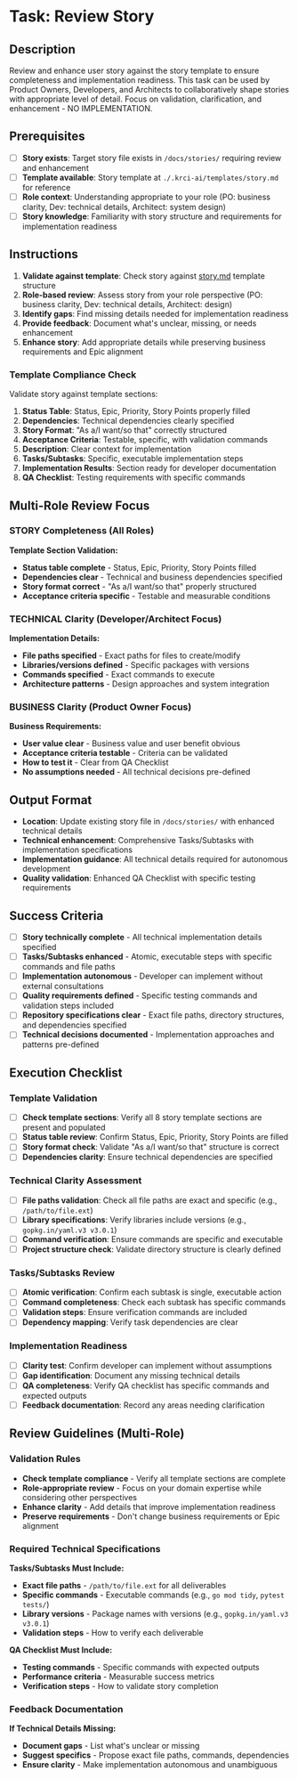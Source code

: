 # Task: Review Story

## Description

Review and enhance user story against the story template to ensure completeness and implementation readiness. This task can be used by Product Owners, Developers, and Architects to collaboratively shape stories with appropriate level of detail. Focus on validation, clarification, and enhancement - NO IMPLEMENTATION.

## Prerequisites

- [ ] **Story exists**: Target story file exists in `/docs/stories/` requiring review and enhancement
- [ ] **Template available**: Story template at `./.krci-ai/templates/story.md` for reference
- [ ] **Role context**: Understanding appropriate to your role (PO: business clarity, Dev: technical details, Architect: system design)
- [ ] **Story knowledge**: Familiarity with story structure and requirements for implementation readiness

## Instructions

1. **Validate against template**: Check story against [story.md](./.krci-ai/templates/story.md) template structure
2. **Role-based review**: Assess story from your role perspective (PO: business clarity, Dev: technical details, Architect: design)
3. **Identify gaps**: Find missing details needed for implementation readiness
4. **Provide feedback**: Document what's unclear, missing, or needs enhancement
5. **Enhance story**: Add appropriate details while preserving business requirements and Epic alignment

### Template Compliance Check

Validate story against template sections:

1. **Status Table**: Status, Epic, Priority, Story Points properly filled
2. **Dependencies**: Technical dependencies clearly specified
3. **Story Format**: "As a/I want/so that" correctly structured
4. **Acceptance Criteria**: Testable, specific, with validation commands
5. **Description**: Clear context for implementation
6. **Tasks/Subtasks**: Specific, executable implementation steps
7. **Implementation Results**: Section ready for developer documentation
8. **QA Checklist**: Testing requirements with specific commands

## Multi-Role Review Focus

### STORY Completeness (All Roles)

**Template Section Validation:**

- **Status table complete** - Status, Epic, Priority, Story Points filled
- **Dependencies clear** - Technical and business dependencies specified
- **Story format correct** - "As a/I want/so that" properly structured
- **Acceptance criteria specific** - Testable and measurable conditions

### TECHNICAL Clarity (Developer/Architect Focus)

**Implementation Details:**

- **File paths specified** - Exact paths for files to create/modify
- **Libraries/versions defined** - Specific packages with versions
- **Commands specified** - Exact commands to execute
- **Architecture patterns** - Design approaches and system integration

### BUSINESS Clarity (Product Owner Focus)

**Business Requirements:**

- **User value clear** - Business value and user benefit obvious
- **Acceptance criteria testable** - Criteria can be validated
- **How to test it** - Clear from QA Checklist
- **No assumptions needed** - All technical decisions pre-defined

## Output Format

- **Location**: Update existing story file in `/docs/stories/` with enhanced technical details
- **Technical enhancement**: Comprehensive Tasks/Subtasks with implementation specifications
- **Implementation guidance**: All technical details required for autonomous development
- **Quality validation**: Enhanced QA Checklist with specific testing requirements

## Success Criteria

- [ ] **Story technically complete** - All technical implementation details specified
- [ ] **Tasks/Subtasks enhanced** - Atomic, executable steps with specific commands and file paths
- [ ] **Implementation autonomous** - Developer can implement without external consultations
- [ ] **Quality requirements defined** - Specific testing commands and validation steps included
- [ ] **Repository specifications clear** - Exact file paths, directory structures, and dependencies specified
- [ ] **Technical decisions documented** - Implementation approaches and patterns pre-defined

## Execution Checklist

### Template Validation

- [ ] **Check template sections**: Verify all 8 story template sections are present and populated
- [ ] **Status table review**: Confirm Status, Epic, Priority, Story Points are filled
- [ ] **Story format check**: Validate "As a/I want/so that" structure is correct
- [ ] **Dependencies clarity**: Ensure technical dependencies are specified

### Technical Clarity Assessment

- [ ] **File paths validation**: Check all file paths are exact and specific (e.g., `/path/to/file.ext`)
- [ ] **Library specifications**: Verify libraries include versions (e.g., `gopkg.in/yaml.v3 v3.0.1`)
- [ ] **Command verification**: Ensure commands are specific and executable
- [ ] **Project structure check**: Validate directory structure is clearly defined

### Tasks/Subtasks Review

- [ ] **Atomic verification**: Confirm each subtask is single, executable action
- [ ] **Command completeness**: Check each subtask has specific commands
- [ ] **Validation steps**: Ensure verification commands are included
- [ ] **Dependency mapping**: Verify task dependencies are clear

### Implementation Readiness

- [ ] **Clarity test**: Confirm developer can implement without assumptions
- [ ] **Gap identification**: Document any missing technical details
- [ ] **QA completeness**: Verify QA checklist has specific commands and expected outputs
- [ ] **Feedback documentation**: Record any areas needing clarification

## Review Guidelines (Multi-Role)

### Validation Rules

- **Check template compliance** - Verify all template sections are complete
- **Role-appropriate review** - Focus on your domain expertise while considering other perspectives
- **Enhance clarity** - Add details that improve implementation readiness
- **Preserve requirements** - Don't change business requirements or Epic alignment

### Required Technical Specifications

**Tasks/Subtasks Must Include:**

- **Exact file paths** - `/path/to/file.ext` for all deliverables
- **Specific commands** - Executable commands (e.g., `go mod tidy`, `pytest tests/`)
- **Library versions** - Package names with versions (e.g., `gopkg.in/yaml.v3 v3.0.1`)
- **Validation steps** - How to verify each deliverable

**QA Checklist Must Include:**

- **Testing commands** - Specific commands with expected outputs
- **Performance criteria** - Measurable success metrics
- **Verification steps** - How to validate story completion

### Feedback Documentation

**If Technical Details Missing:**

- **Document gaps** - List what's unclear or missing
- **Suggest specifics** - Propose exact file paths, commands, dependencies
- **Ensure clarity** - Make implementation autonomous and unambiguous
